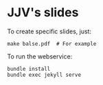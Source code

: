 # JJV's slides

To create specific slides, just:

    make balse.pdf  # For example

To run the webservice:

    bundle install
    bundle exec jekyll serve
